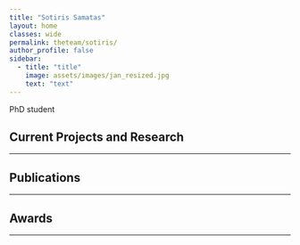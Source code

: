 ```yaml
---
title: "Sotiris Samatas"
layout: home
classes: wide
permalink: theteam/sotiris/
author_profile: false
sidebar:
  - title: "title"
    image: assets/images/jan_resized.jpg
    text: "text"
---
```


PhD student 
## Current Projects and Research
---

## Publications
---

## Awards
---
